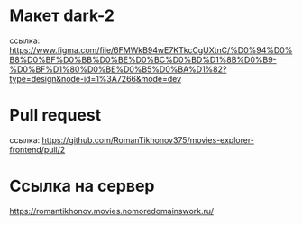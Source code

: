 # Макет dark-2

ссылка: https://www.figma.com/file/6FMWkB94wE7KTkcCgUXtnC/%D0%94%D0%B8%D0%BF%D0%BB%D0%BE%D0%BC%D0%BD%D1%8B%D0%B9-%D0%BF%D1%80%D0%BE%D0%B5%D0%BA%D1%82?type=design&node-id=1%3A7266&mode=dev

# Pull request

ссылка: https://github.com/RomanTikhonov375/movies-explorer-frontend/pull/2

# Ссылка на сервер

https://romantikhonov.movies.nomoredomainswork.ru/